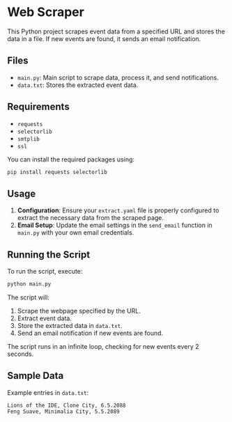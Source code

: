# Web Scraper

This Python project scrapes event data from a specified URL and stores the data in a file. If new events are found, it sends an email notification.

## Files

- `main.py`: Main script to scrape data, process it, and send notifications.
- `data.txt`: Stores the extracted event data.

## Requirements

- `requests`
- `selectorlib`
- `smtplib`
- `ssl`

You can install the required packages using:

```bash
pip install requests selectorlib
```

## Usage

1. **Configuration**: Ensure your `extract.yaml` file is properly configured to extract the necessary data from the scraped page.
2. **Email Setup**: Update the email settings in the `send_email` function in `main.py` with your own email credentials.

## Running the Script

To run the script, execute:

```bash
python main.py
```

The script will:

1. Scrape the webpage specified by the URL.
2. Extract event data.
3. Store the extracted data in `data.txt`.
4. Send an email notification if new events are found.

The script runs in an infinite loop, checking for new events every 2 seconds.

## Sample Data

Example entries in `data.txt`:

```
Lions of the IDE, Clone City, 6.5.2088
Feng Suave, Minimalia City, 5.5.2089
```

